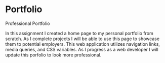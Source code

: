 # Portfolio
Professional Portfolio

In this assignment I created a home page to my personal portfolio from scratch. As I complete projects I will be able to use this page to showcase them to potential employers. This web application utilizes navigation links, media queries, and CSS variables. As I progress as a web developer I will update this porfolio to look more professional.